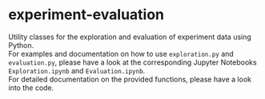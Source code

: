 # experiment-evaluation

Utility classes for the exploration and evaluation of experiment data using Python.\
For examples and documentation on how to use `exploration.py` and `evaluation.py`, please have a look at the corresponding Jupyter Notebooks `Exploration.ipynb` and `Evaluation.ipynb`.\
For detailed documentation on the provided functions, please have a look into the code.
